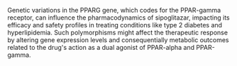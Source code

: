Genetic variations in the PPARG gene, which codes for the PPAR-gamma receptor, can influence the pharmacodynamics of sipoglitazar, impacting its efficacy and safety profiles in treating conditions like type 2 diabetes and hyperlipidemia. Such polymorphisms might affect the therapeutic response by altering gene expression levels and consequentially metabolic outcomes related to the drug's action as a dual agonist of PPAR-alpha and PPAR-gamma.